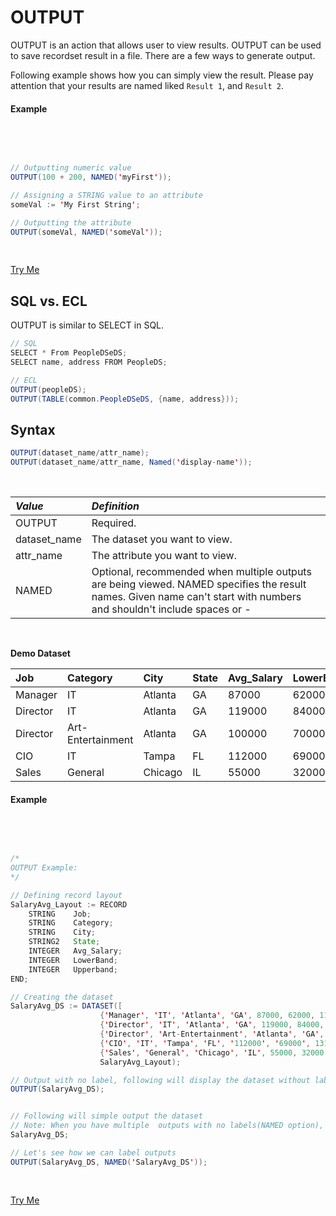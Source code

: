# OUTPUT

OUTPUT is an action that allows user to view results. OUTPUT can be used to save recordset result in a file. 
There are a few ways to generate output.

Following example shows how you can simply view the result. Please pay attention that your results are named liked  `Result 1`, and  `Result 2`. 

#### Example

<br>
<pre id="OutputExample">

``` java
// Outputting numeric value
OUTPUT(100 + 200, NAMED('myFirst'));

// Assigning a STRING value to an attribute
someVal := 'My First String';

// Outputting the attribute
OUTPUT(someVal, NAMED('someVal'));
```
</pre>

<a class="trybutton" href="javascript:OpenECLEditor(['OutputExample'])"> Try Me </a>

## SQL vs. ECL

OUTPUT is similar to SELECT in SQL.

```java
// SQL 
SELECT * From PeopleDSeDS;
SELECT name, address FROM PeopleDS;

// ECL
OUTPUT(peopleDS);
OUTPUT(TABLE(common.PeopleDSeDS, {name, address}));

```



## Syntax


```java
OUTPUT(dataset_name/attr_name);
OUTPUT(dataset_name/attr_name, Named('display-name'));
```
<br> 

|*Value*|*Definition*|
|:----|:---------|
OUTPUT | Required.
dataset_name | The dataset you want to view.
attr_name | The attribute you want to view.
NAMED | Optional, recommended when multiple outputs are being viewed. NAMED specifies the result names. Given name can't start with numbers and shouldn't include spaces or -

<br>

**Demo Dataset**

|Job|Category|City|State|Avg_Salary|LowerBand|Upperband|
|:--|:--|:--|:--|:--|:--|:--|
Manager|IT|Atlanta|GA|87000|62000|114000
Director|IT|Atlanta|GA|119000|84000|156000
Director|Art-Entertainment|Atlanta|GA|100000|70000|133000
CIO|IT|Tampa|FL|112000|69000|131000
Sales|General|Chicago|IL|55000|32000|121000

#### Example
<br>
<pre id="DatasetExample">

``` java
/*
OUTPUT Example:
*/

// Defining record layout
SalaryAvg_Layout := RECORD
    STRING    Job;
    STRING    Category;
    STRING    City;
    STRING2   State;
    INTEGER   Avg_Salary;
    INTEGER   LowerBand;
    INTEGER   Upperband;
END;

// Creating the dataset
SalaryAvg_DS := DATASET([
                    {'Manager', 'IT', 'Atlanta', 'GA', 87000, 62000, 114000},
                    {'Director', 'IT', 'Atlanta', 'GA', 119000, 84000, 156000},
                    {'Director', 'Art-Entertainment', 'Atlanta', 'GA', 100000, 70000, 133000},
                    {'CIO', 'IT', 'Tampa', 'FL', '112000', '69000', 131000},
                    {'Sales', 'General', 'Chicago', 'IL', 55000, 32000, 121000}], 
                    SalaryAvg_Layout);

// Output with no label, following will display the dataset without labeling the output
OUTPUT(SalaryAvg_DS);


// Following will simple output the dataset
// Note: When you have multiple  outputs with no labels(NAMED option), it will be difficult to identify which output you are looking at.
SalaryAvg_DS;

// Let's see how we can label outputs
OUTPUT(SalaryAvg_DS, NAMED('SalaryAvg_DS'));
```
</pre>

<a class="trybutton" href="javascript:OpenECLEditor(['DatasetExample'])"> Try Me </a>


